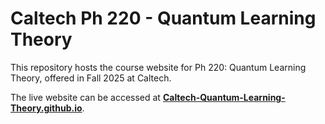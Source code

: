 # Caltech Ph 220 - Quantum Learning Theory

This repository hosts the course website for Ph 220: Quantum Learning Theory, offered in Fall 2025 at Caltech.

The live website can be accessed at **[Caltech-Quantum-Learning-Theory.github.io](https://Caltech-Quantum-Learning-Theory.github.io)**.